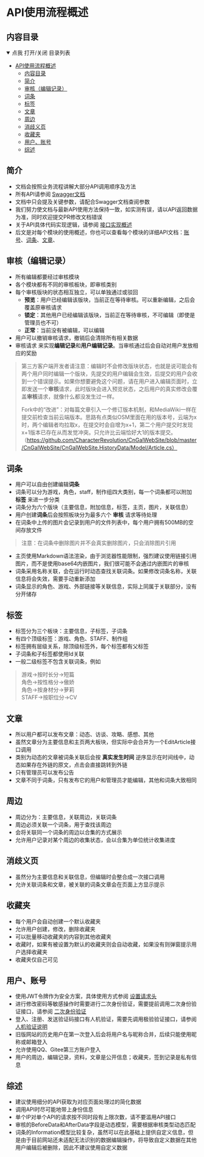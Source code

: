 # API使用流程概述

## 内容目录

<details open="open">
  <summary>点我 打开/关闭 目录列表</summary>

- [API使用流程概述](#api使用流程概述)
  - [内容目录](#内容目录)
  - [简介](#简介)
  - [审核（编辑记录）](#审核编辑记录)
  - [词条](#词条)
  - [标签](#标签)
  - [文章](#文章)
  - [周边](#周边)
  - [消歧义页](#消歧义页)
  - [收藏夹](#收藏夹)
  - [用户、账号](#用户账号)
  - [综述](#综述)

</details>

<span id="nav-1"></span>

## 简介

- 文档会按照业务流程讲解大部分API调用顺序及方法
- 所有API请参阅 [Swagger文档](https://www.cngal.org/swagger/index.html)
- 文档中只会提及关键参数，请配合Swagger文档查阅参数
- 我们努力使文档与最新API使用方法保持一致，如实测有误，请以API返回数据为准，同时欢迎提交PR修改文档错误
- 关于API具体代码实现逻辑，请参阅 [接口实现概述]()
- 后文是对每个模块的使用概述，你也可以查看每个模块的详细API文档：[账号](Account.md)、[词条]()、[文章]()、

<span id="nav-2"></span>

## 审核（编辑记录）

* 所有编辑都要经过审核模块
* 各个模块都有不同的审核板块，即审核类别
* 每个审核版块的状态相互独立，可以单独通过或驳回
    * **预览**：用户已经编辑该版块，当前正在等待审核。可以重新编辑，之后会覆盖原审核请求
    * **锁定**：其他用户已经编辑该版块，当前正在等待审核，不可编辑（即使是管理员也不可）
    * **正常**：当前没有被编辑，可以编辑
* 用户可以撤销审核请求，撤销后会清除所有相关数据
* 审核请求 来实现**编辑记录**和**用户编辑记录**。当审核通过后会自动对用户发放相应的奖励
> 第三方客户端开发者请注意：编辑时不会修改版块状态，也就是说可能会有两个用户同时编辑一个版块，先提交的用户编辑会生效，后提交的用户会收到一个错误提示。如果你想要避免这个问题，请在用户进入编辑页面时，立即发送一个**审核**请求，此时版块会进入预览状态，之后用户的真实修改会覆盖**审核**请求，就像什么都没发生过一样。
> 
> Fork中的“改进”：对每篇文章引入一个修订版本机制，和MediaWiki一样在提交前检查当前云端版本。思路有点类似OSM里面在用的版本号，云端为x时，两个编辑者均拉取x，在提交时会自增为x+1，第二个用户提交时发现x+1版本已存在从而发觉冲突。只允许比云端恰好大1的版本提交。（https://github.com/CharacterRevolution/CnGalWebSite/blob/master/CnGalWebSite/CnGalWebSite.HistoryData/Model/Article.cs）
<span id="nav-3"></span>

## 词条

* 用户可以自由创建编辑**词条**
* 词条可以分为游戏，角色，staff，制作组四大类别，每一个词条都可以附加 **标签** 来进一步分类
* 词条分为六个版块（主要信息，附加信息，标签，主页，图片，关联信息）
* 用户创建**词条**后会按照板块分为最多六个 **审核** 请求等待处理
* 在词条中上传的图片会记录到用户的文件列表中，每个用户拥有500MB的空间存放文件

> 注意：在词条中删除图片并不会真实删除图片，只会消除图片引用

* 主页使用Markdown语法渲染，由于浏览器性能限制，强烈建议使用链接引用图片，而不是使用base64内嵌图片，我们很可能不会通过内嵌图片的审核
* 词条采用名称关联，会在运行时动态查找关联词条。如果修改词条名称，关联信息将会失效，需要手动重新添加
* 词条显示的角色、游戏、外部链接等关联信息，实际上同属于关联部分，没有分开储存

<span id="nav-4"></span>

## 标签

* 标签分为三个板块：主要信息，子标签，子词条
* 有四个顶级标签：游戏、角色、STAFF、制作组
* 标签拥有层级关系，除顶级标签外，每个标签都有父标签
* 子词条和子标签都使用Id关联
* 一般二级标签不包含关联词条，例如

> 游戏->按时长分->短篇<br>
> 角色->按性格分->傲娇<br>
> 角色->按身材分->萝莉<br>
> STAFF->按职位分->CV

<span id="nav-5"></span>

## 文章

* 所以用户都可以发布文章：动态、访谈、攻略、感想、其他
* 虽然文章分为主要信息和主页两大板块，但实际中会合并为一个EditArticle接口调用
* 类别为动态的文章被词条关联后会按 **真实发生时间** 逆序显示在时间线中，动态如果存在外链的原文，点击会直接跳转到外链
* 只有管理员可以发布公告
* 文章不同于词条，只有发布它的用户和管理员才能编辑，其他和词条大致相同

<span id="nav-6"></span>

## 周边

* 周边分为：主要信息，关联周边，关联词条
* 周边必须关联一个词条，用于查找该周边
* 会将关联同一个词条的周边以合集的方式展示
* 允许用户记录对某个周边的收集状态，会以合集为单位统计收集进度

<span id="nav-7"></span>

## 消歧义页

* 虽然分为主要信息和关联信息，但编辑时会整合成一次接口调用
* 允许关联词条和文章，被关联的词条文章会在页面上方显示提示

<span id="nav-8"></span>

## 收藏夹

* 每个用户会自动创建一个默认收藏夹
* 允许用户创建，修改，删除收藏夹
* 可以批量移动收藏夹的内容到其他收藏夹
* 收藏时，如果有被设置为默认的收藏夹则会自动收藏，如果没有则弹窗提示用户选择收藏夹
* 收藏夹仅自己可见

<span id="nav-9"></span>

## 用户、账号

* 使用JWT令牌作为安全方案，具体使用方式参阅 [设置请求头]()
* 进行修改密码等敏感操作时需要进行二次身份验证，需要提前调用二次身份验证接口，请参阅 [二次身份验证]()
* 登入、注册、发送验证码接口有人机验证，需要先调用极验验证接口，请参阅 [人机验证说明]()
* 旧版网站的历史用户在第一次登入后会将用户名与昵称合并，后续只能使用昵称或邮箱登入
* 允许使用QQ、Gitee第三方账户登入
* 用户的周边，编辑记录，资料，文章是公开信息；收藏夹，签到记录是私有信息

<span id="nav-10"></span>

## 综述

* 建议使用细分的API获取为对应页面处理过的简化数据
* 调用API时尽可能地带上身份信息
* 单个IP对单个API的请求按不同时段有上限次数，请不要滥用API接口
* 审核的BeforeData和AfterData字段是动态模型，需要根据审核类型动态匹配
* 词条的Information模型比较复杂，虽然可以在此基础上提供自定义信息，但是由于目前网站还未适配无法识别的数据编辑操作，将导致自定义数据在其他用户编辑后被删除，因此不建议使用自定义数据

